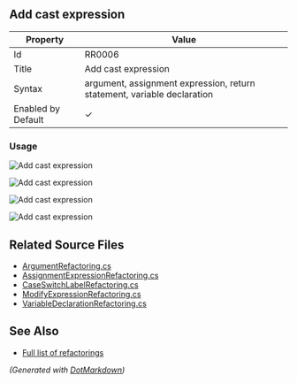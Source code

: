 ## Add cast expression

| Property           | Value                                                                   |
| ------------------ | ----------------------------------------------------------------------- |
| Id                 | RR0006                                                                  |
| Title              | Add cast expression                                                     |
| Syntax             | argument, assignment expression, return statement, variable declaration |
| Enabled by Default | &#x2713;                                                                |

### Usage

![Add cast expression](../../images/refactorings/AddCastExpressionToArgument.png)

![Add cast expression](../../images/refactorings/AddCastExpressionToAssignmentExpression.png)

![Add cast expression](../../images/refactorings/AddCastExpressionToReturnStatement.png)

![Add cast expression](../../images/refactorings/AddCastExpressionToVariableDeclaration.png)

## Related Source Files

* [ArgumentRefactoring.cs](../../src/Refactorings/CSharp/Refactorings/ArgumentRefactoring.cs)
* [AssignmentExpressionRefactoring.cs](../../src/Refactorings/CSharp/Refactorings/AssignmentExpressionRefactoring.cs)
* [CaseSwitchLabelRefactoring.cs](../../src/Refactorings/CSharp/Refactorings/CaseSwitchLabelRefactoring.cs)
* [ModifyExpressionRefactoring.cs](../../src/Refactorings/CSharp/Refactorings/ModifyExpressionRefactoring.cs)
* [VariableDeclarationRefactoring.cs](../../src/Refactorings/CSharp/Refactorings/VariableDeclarationRefactoring.cs)

## See Also

* [Full list of refactorings](Refactorings.md)

*\(Generated with [DotMarkdown](http://github.com/JosefPihrt/DotMarkdown)\)*